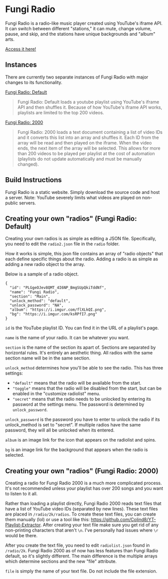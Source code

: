 # Fungi Radio
Fungi Radio is a radio-like music player created using YouTube's iframe API. It can switch between different "stations," it can mute, change volume, pause, and skip, and the stations have unique backgrounds and "album" arts.

[Access it here!](https://colind8.neocities.org/radio)

## Instances
There are currently two separate instances of Fungi Radio with major changes to its functionality.

[Fungi Radio: Default](https://colind8.neocities.org/radio)
> Fungi Radio: Default loads a youtube playlist using YouTube's iframe API and then shuffles it. Because of how YouTube's iframe API works, playlists are limited to the top 200 videos.

[Fungi Radio: 2000](https://colind8.neocities.org/radio2000)
> Fungi Radio: 2000 loads a text document containing a list of video IDs and it converts this list into an array and shuffles it. Each ID from the array will be read and then played on the iframe. When the video ends, the next item of the array will be selected. This allows for more than 200 videos to be played per playlist at the cost of automation (playlists do not update automatically and must be manually changed).

## Build Instructions
Fungi Radio is a static website. Simply download the source code and host a server. Note: YouTube severely limits what videos are played on non-public servers.

## Creating your own "radios" (Fungi Radio: Default)
Creating your own radios is as simple as editing a JSON file. Specifically, you need to edit the `radio2.json` file in the `radio` folder.

How it works is simple, this json file contains an array of "radio objects" that each define specific things about the radio. Adding a radio is as simple as adding a new radio object to the array.

Below is a sample of a radio object.
```
{
  "id": "PLGgeOJev8QMT_4I6NP_BmgSUpQkiTddNf",
  "name": "Fungi Radio",
  "section": "Main",
  "unlock_method": "default",
  "unlock_password": "NA",
  "album": "https://i.imgur.com/flXLkQI.png",
  "bg": "https://i.imgur.com/ksRPfI7.png"
}
```
`id` is the YouTube playlist ID. You can find it in the URL of a playlist's page.

`name` is the name of your radio. It can be whatever you want.

`section` is the name of the section its apart of. Sections are separated by horizontal rules. It's entirely an aesthetic thing. All radios with the same section name will be in the same section.

`unlock_method` determines how you'll be able to see the radio. This has three settings:

- `"default"` means that the radio will be available from the start.
- `"toggle"` means that the radio will be disabled from the start, but can be enabled in the "customize radiolist" menu.
- `"secret"` means that the radio needs to be unlocked by entering its password at the settings menu. The password is determined by `unlock_password`.

`unlock_password` is the password you have to enter to unlock the radio if its unlock_method is set to "secret". If multiple radios have the same password, they will all be unlocked when its entered.

`album` is an image link for the icon that appears on the radiolist and spins.

`bg` is an image link for the background that appears when the radio is selected.

## Creating your own "radios" (Fungi Radio: 2000)
Creating a radio for Fungi Radio 2000 is a much more complicated process. It's not recommended unless your playlist has over 200 songs and you want to listen to it all.

Rather than loading a playlist directly, Fungi Radio 2000 reads text files that have a list of YouTube video IDs (separated by new lines). These text files are placed in `/radio/2k/radios`. To create these text files, you can create them manually (lol) or use a tool like this: https://github.com/Colind8/YT-Playlist-Extractor. After creating your text file make sure you get rid of any non-printing characters that aren't `\n`. I've personally had issues where `\r` would be there.

After you create the text file, you need to edit `radiolist.json` found in `/radio/2k`. Fungi Radio 2000 as of now has less features than Fungi Radio default, so it's slightly different. The main difference is the multiple arrays which determine sections and the new "file" attribute.

`file` is simply the name of your text file. Do not include the file extension. 
